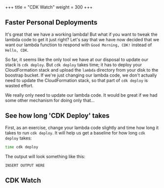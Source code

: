 +++
title = "CDK Watch"
weight = 300
+++

## Faster Personal Deployments

It's great that we have a working lambda! But what if you want to tweak the lambda
code to get it just right? Let's say that we have now decided that we want our
lambda function to respond with `Good Morning, CDK!` instead of `Hello, CDK`.

So far, it seems like the only tool we have at our disposal to update our stack is
`cdk deploy`. But `cdk deploy` takes time; it has to deploy your CloudFormation stack and upload the `lambda` directory from your disk to the boostrap bucket. If
we're just changing our lambda code, we don't actually need to update the
CloudFormation stack, so that part of `cdk deploy` is wasted effort.

We really only need to update our lambda code. It would be great if we had
some other mechanism for doing only that...

## See how long 'CDK Deploy' takes

First, as an exercise, change your lambda code slightly and time how long it takes 
to run `cdk deploy`. It will help us get a baseline for how long `cdk deploy` takes:

```bash
time cdk deploy
```

The output will look something like this:

```
INSERT OUTPUT HERE
```

## CDK Watch